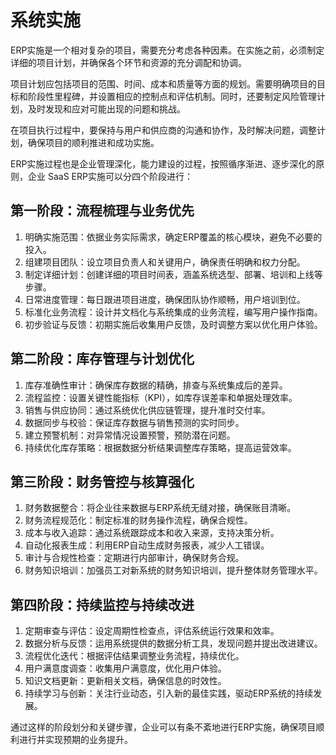
# 系统实施

ERP实施是一个相对复杂的项目，需要充分考虑各种因素。在实施之前，必须制定详细的项目计划，并确保各个环节和资源的充分调配和协调。

项目计划应包括项目的范围、时间、成本和质量等方面的规划。需要明确项目的目标和阶段性里程碑，并设置相应的控制点和评估机制。同时，还要制定风险管理计划，及时发现和应对可能出现的问题和挑战。

在项目执行过程中，要保持与用户和供应商的沟通和协作，及时解决问题，调整计划，确保项目的顺利推进和成功实施。

ERP实施过程也是企业管理深化，能力建设的过程，按照循序渐进、逐步深化的原则，企业 SaaS ERP实施可以分四个阶段进行：

## 第一阶段：流程梳理与业务优先

1. 明确实施范围：依据业务实际需求，确定ERP覆盖的核心模块，避免不必要的投入。
2. 组建项目团队：设立项目负责人和关键用户，确保责任明确和权力分配。
3. 制定详细计划：创建详细的项目时间表，涵盖系统选型、部署、培训和上线等步骤。
4. 日常进度管理：每日跟进项目进度，确保团队协作顺畅，用户培训到位。
5. 标准化业务流程：设计并文档化与系统集成的业务流程，编写用户操作指南。
6. 初步验证与反馈：初期实施后收集用户反馈，及时调整方案以优化用户体验。

## 第二阶段：库存管理与计划优化

1. 库存准确性审计：确保库存数据的精确，排查与系统集成后的差异。
2. 流程监控：设置关键性能指标（KPI），如库存误差率和单据处理效率。
3. 销售与供应协同：通过系统优化供应链管理，提升准时交付率。
4. 数据同步与校验：保证库存数据与销售预测的实时同步。
5. 建立预警机制：对异常情况设置预警，预防潜在问题。
6. 持续优化库存策略：根据数据分析结果调整库存策略，提高运营效率。

## 第三阶段：财务管控与核算强化

1. 财务数据整合：将企业往来数据与ERP系统无缝对接，确保账目清晰。
2. 财务流程规范化：制定标准的财务操作流程，确保合规性。
3. 成本与收入追踪：通过系统跟踪成本和收入来源，支持决策分析。
4. 自动化报表生成：利用ERP自动生成财务报表，减少人工错误。
5. 审计与合规性检查：定期进行内部审计，确保财务合规。
6. 财务知识培训：加强员工对新系统的财务知识培训，提升整体财务管理水平。

## 第四阶段：持续监控与持续改进

1. 定期审查与评估：设定周期性检查点，评估系统运行效果和效率。
2. 数据分析与反馈：运用系统提供的数据分析工具，发现问题并提出改进建议。
3. 流程优化迭代：根据评估结果调整业务流程，持续优化。
4. 用户满意度调查：收集用户满意度，优化用户体验。
5. 知识文档更新：更新相关文档，确保信息的时效性。
6. 持续学习与创新：关注行业动态，引入新的最佳实践，驱动ERP系统的持续发展。

通过这样的阶段划分和关键步骤，企业可以有条不紊地进行ERP实施，确保项目顺利进行并实现预期的业务提升。
